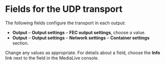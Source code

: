 # Fields for the UDP transport<a name="udp-container"></a>

The following fields configure the transport in each output:
+ **Output** – **Output settings** – **FEC output settings**, choose a value\. 
+ **Output** – **Output settings** – **Network settings** – **Container settings** section\.

Change any values as appropriate\. For details about a field, choose the **Info** link next to the field in the MediaLive console\.